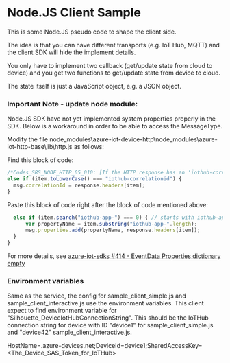 # Node.JS Client Sample

This is some Node.JS pseudo code to shape the client side.

The idea is that you can have different transports (e.g. IoT Hub, MQTT) and the client SDK will hide the implement details.

You only have to implement two callback (get/update state from cloud to device) and you get two functions to get/update state from device to cloud.

The state itself is just a JavaScript object, e.g. a JSON object.


### Important Note - update node module:
Node.JS SDK have not yet implemented system properties properly in the SDK. Below is a workaround in order to be able to access the MessageType.

Modify the file node_modules\azure-iot-device-http\node_modules\azure-iot-http-base\lib\http.js as follows:

Find this block of code:
```javascript
/*Codes_SRS_NODE_HTTP_05_010: [If the HTTP response has an 'iothub-correlationid' header, it shall be saved as the correlationId property on the created Message.]*/
else if (item.toLowerCase() === "iothub-correlationid") {
  msg.correlationId = response.headers[item];
}
```

Paste this block of code right after the block of code mentioned above:
```javascript
  else if (item.search("iothub-app-") === 0) { // starts with iothub-app-
      var propertyName = item.substring("iothub-app-".length);
      msg.properties.add(propertyName, response.headers[item]);
  }
}
```

For more details, see [azure-iot-sdks #414 - EventData Properties dictionary empty ](https://github.com/Azure/azure-iot-sdks/issues/414)

### Environment variables



Same as the service, the config for sample_client_simple.js and sample_client_interactive.js use the environment variables.
This client expect to find environment variable for "Silhouette_DeviceIotHubConnectionString".
This should be the IoTHub connection string for device with ID "device1" for sample_client_simple.js and "device42" sample_client_interactive.js.

HostName=<IoTHubName>.azure-devices.net;DeviceId=device1;SharedAccessKey=<The_Device_SAS_Token_for_IoTHub>



